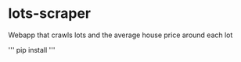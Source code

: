 # lots-scraper

Webapp that crawls lots and the average house price around each lot

''' 
pip install 
'''
